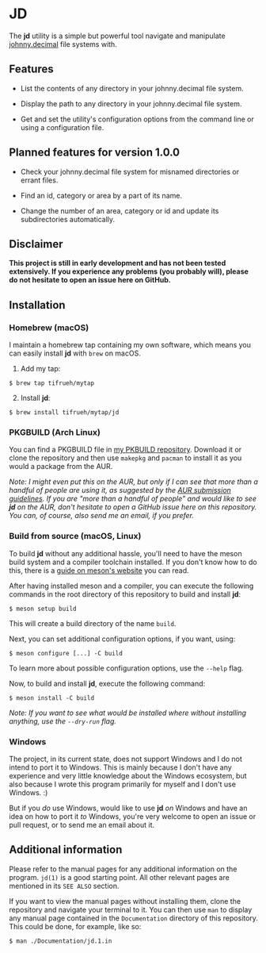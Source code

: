 # JD

The **jd** utility is a simple but powerful tool navigate and manipulate
[johnny.decimal](https://johnnydecimal.com) file systems with.

## Features

- List the contents of any directory in your johnny.decimal file system.

- Display the path to any directory in your johnny.decimal file system.

- Get and set the utility's configuration options from the command line or using
  a configuration file.

## Planned features for version 1.0.0

- Check your johnny.decimal file system for misnamed directories or errant
  files.

- Find an id, category or area by a part of its name.

- Change the number of an area, category or id and update its subdirectories
  automatically.

## Disclaimer

**This project is still in early development and has not been tested
extensively. If you experience any problems (you probably will), please do not
hesitate to open an issue here on GitHub.**

## Installation

### Homebrew (macOS)

I maintain a homebrew tap containing my own software, which means you can
easily install **jd** with `brew` on macOS.

1. Add my tap:

```console
$ brew tap tifrueh/mytap
```

2. Install **jd**:

```console
$ brew install tifrueh/mytap/jd
```

### PKGBUILD (Arch Linux)

You can find a PKGBUILD file in [my PKBUILD
repository](https://github.com/tifrueh/PKGBUILDs/tree/main/tifrueh/jd).
Download it or clone the repository and then use `makepkg` and `pacman` to
install it as you would a package from the AUR.

*Note: I might even put this on the AUR, but only if I can see that more than a
handful of people are using it, as suggested by the [AUR submission
guidelines](https://wiki.archlinux.org/title/AUR_submission_guidelines). If you
are "more than a handful of people" and would like to see **jd** on the AUR,
don't hesitate to open a GitHub issue here on this repository. You can, of
course, also send me an email, if you prefer.*

### Build from source (macOS, Linux)

To build **jd** without any additional hassle, you'll need to have the meson
build system and a compiler toolchain installed. If you don't know how to do
this, there is a [guide on meson's
website](https://mesonbuild.com/SimpleStart.html) you can read.

After having installed meson and a compiler, you can execute the following
commands in the root directory of this repository to build and install **jd**:

```console
$ meson setup build
```

This will create a build directory of the name `build`.

Next, you can set additional configuration options, if you want, using:

```console
$ meson configure [...] -C build
```

To learn more about possible configuration options, use the `--help` flag.

Now, to build and install **jd**, execute the following command:

```console
$ meson install -C build
```

*Note: If you want to see what would be installed where without installing
anything, use the `--dry-run` flag.*

### Windows

The project, in its current state, does not support Windows and I do not intend
to port it to Windows. This is mainly because I don't have any experience and
very little knowledge about the Windows ecosystem, but also because I wrote
this program primarily for myself and I don't use Windows. :)

But if you *do* use Windows, would like to use **jd** *on* Windows and have an
idea on how to port it *to* Windows, you're very welcome to open an issue or
pull request, or to send me an email about it.

## Additional information

Please refer to the manual pages for any additional information on the program.
`jd(1)` is a good starting point. All other relevant pages are mentioned in its
`SEE ALSO` section.

If you want to view the manual pages without installing them, clone the
repository and navigate your terminal to it. You can then use `man` to display
any manual page contained in the `Documentation` directory of this repository.
This could be done, for example, like so:

```console
$ man ./Documentation/jd.1.in
```
